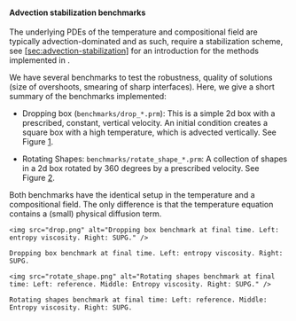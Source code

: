 #### Advection stabilization benchmarks

The underlying PDEs of the temperature and compositional field are typically
advection-dominated and as such, require a stabilization scheme, see
[\[sec:advection-stabilization\]][1] for an introduction for the methods
implemented in .

We have several benchmarks to test the robustness, quality of solutions (size
of overshoots, smearing of sharp interfaces). Here, we give a short summary of
the benchmarks implemented:

-   Dropping box (`benchmarks/drop_*.prm`): This is a simple 2d box with a
    prescribed, constant, vertical velocity. An initial condition creates a
    square box with a high temperature, which is advected vertically. See
    Figure&nbsp;[1][].

-   Rotating Shapes: `benchmarks/rotate_shape_*.prm`: A collection of shapes
    in a 2d box rotated by 360 degrees by a prescribed velocity. See
    Figure&nbsp;[2][].

Both benchmarks have the identical setup in the temperature and a
compositional field. The only difference is that the temperature equation
contains a (small) physical diffusion term.

```{figure-md} fig:benchmark-drop
<img src="drop.png" alt="Dropping box benchmark at final time. Left: entropy viscosity. Right: SUPG." />

Dropping box benchmark at final time. Left: entropy viscosity. Right: SUPG.
```

```{figure-md} fig:benchmark-rotate-shape
<img src="rotate_shape.png" alt="Rotating shapes benchmark at final time: Left: reference. Middle: Entropy viscosity. Right: SUPG." />

Rotating shapes benchmark at final time: Left: reference. Middle: Entropy viscosity. Right: SUPG.
```

  [1]: #sec:advection-stabilization
  [1]: #fig:benchmark-drop
  [2]: #fig:benchmark-rotate-shape
